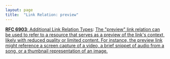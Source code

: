 ```yaml
---
layout: page
title:  "Link Relation: preview"
---
```


[**RFC 6903**: Additional Link Relation Types](/specs/IETF/RFC/6903 "This specification defines a number of additional link relation types that can used for a range of purposes in a variety of applications types."): [The "preview" link relation can be used to refer to a resource that serves as a preview of the link's context, likely with reduced quality or limited content. For instance, the preview link might reference a screen capture of a video, a brief snippet of audio from a song, or a thumbnail representation of an image.](http://tools.ietf.org/html/rfc6903#section-3)

